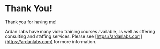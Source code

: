 # Thank You!

Thank you for having me!

Ardan Labs have many video training courses available, as well as offering consulting and staffing services. Please see [https://ardanlabs.com](https://ardanlabs.com) for more information.